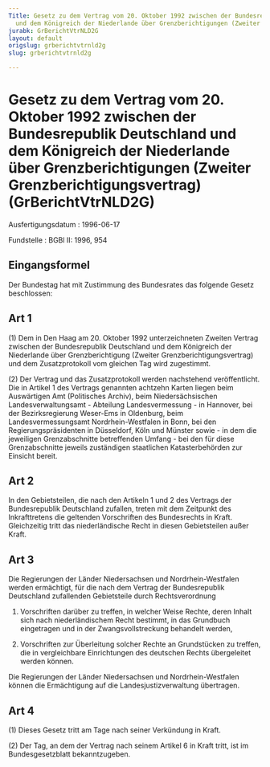 ```yaml
---
Title: Gesetz zu dem Vertrag vom 20. Oktober 1992 zwischen der Bundesrepublik Deutschland
  und dem Königreich der Niederlande über Grenzberichtigungen (Zweiter Grenzberichtigungsvertrag)
jurabk: GrBerichtVtrNLD2G
layout: default
origslug: grberichtvtrnld2g
slug: grberichtvtrnld2g

---
```


# Gesetz zu dem Vertrag vom 20. Oktober 1992 zwischen der Bundesrepublik Deutschland und dem Königreich der Niederlande über Grenzberichtigungen (Zweiter Grenzberichtigungsvertrag) (GrBerichtVtrNLD2G)

Ausfertigungsdatum
:   1996-06-17

Fundstelle
:   BGBl II: 1996, 954

## Eingangsformel

Der Bundestag hat mit Zustimmung des Bundesrates das folgende Gesetz
beschlossen:

## Art 1

(1) Dem in Den Haag am 20. Oktober 1992 unterzeichneten Zweiten
Vertrag zwischen der Bundesrepublik Deutschland und dem Königreich der
Niederlande über Grenzberichtigung (Zweiter Grenzberichtigungsvertrag)
und dem Zusatzprotokoll vom gleichen Tag wird zugestimmt.

(2) Der Vertrag und das Zusatzprotokoll werden nachstehend
veröffentlicht. Die in Artikel 1 des Vertrags genannten achtzehn
Karten liegen beim Auswärtigen Amt (Politisches Archiv), beim
Niedersächsischen Landesverwaltungsamt - Abteilung Landesvermessung -
in Hannover, bei der Bezirksregierung Weser-Ems in Oldenburg, beim
Landesvermessungsamt Nordrhein-Westfalen in Bonn, bei den
Regierungspräsidenten in Düsseldorf, Köln und Münster sowie - in dem
die jeweiligen Grenzabschnitte betreffenden Umfang - bei den für diese
Grenzabschnitte jeweils zuständigen staatlichen Katasterbehörden zur
Einsicht bereit.

## Art 2

In den Gebietsteilen, die nach den Artikeln 1 und 2 des Vertrags der
Bundesrepublik Deutschland zufallen, treten mit dem Zeitpunkt des
Inkrafttretens die geltenden Vorschriften des Bundesrechts in Kraft.
Gleichzeitig tritt das niederländische Recht in diesen Gebietsteilen
außer Kraft.

## Art 3

Die Regierungen der Länder Niedersachsen und Nordrhein-Westfalen
werden ermächtigt, für die nach dem Vertrag der Bundesrepublik
Deutschland zufallenden Gebietsteile durch Rechtsverordnung

1.  Vorschriften darüber zu treffen, in welcher Weise Rechte, deren Inhalt
    sich nach niederländischem Recht bestimmt, in das Grundbuch
    eingetragen und in der Zwangsvollstreckung behandelt werden,


2.  Vorschriften zur Überleitung solcher Rechte an Grundstücken zu
    treffen, die in vergleichbare Einrichtungen des deutschen Rechts
    übergeleitet werden können.



Die Regierungen der Länder Niedersachsen und Nordrhein-Westfalen
können die Ermächtigung auf die Landesjustizverwaltung übertragen.

## Art 4

(1) Dieses Gesetz tritt am Tage nach seiner Verkündung in Kraft.

(2) Der Tag, an dem der Vertrag nach seinem Artikel 6 in Kraft tritt,
ist im Bundesgesetzblatt bekanntzugeben.

